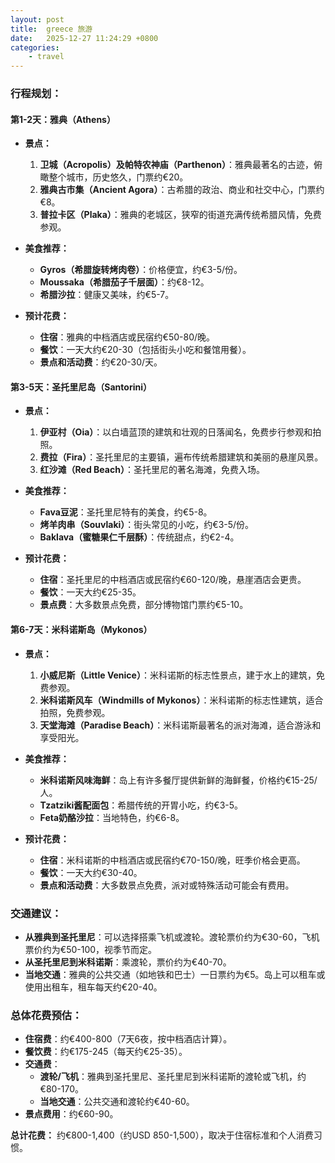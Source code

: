 ```yaml
---
layout: post
title:  greece 旅游
date:   2025-12-27 11:24:29 +0800
categories: 
    - travel
---
```


### 行程规划：

#### **第1-2天：雅典（Athens）**
- **景点：**
  1. **卫城（Acropolis）及帕特农神庙（Parthenon）**：雅典最著名的古迹，俯瞰整个城市，历史悠久，门票约€20。
  2. **雅典古市集（Ancient Agora）**：古希腊的政治、商业和社交中心，门票约€8。
  3. **普拉卡区（Plaka）**：雅典的老城区，狭窄的街道充满传统希腊风情，免费参观。

- **美食推荐：**
  - **Gyros（希腊旋转烤肉卷）**：价格便宜，约€3-5/份。
  - **Moussaka（希腊茄子千层面）**：约€8-12。
  - **希腊沙拉**：健康又美味，约€5-7。

- **预计花费：**
  - **住宿**：雅典的中档酒店或民宿约€50-80/晚。
  - **餐饮**：一天大约€20-30（包括街头小吃和餐馆用餐）。
  - **景点和活动费**：约€20-30/天。

#### **第3-5天：圣托里尼岛（Santorini）**
- **景点：**
  1. **伊亚村（Oia）**：以白墙蓝顶的建筑和壮观的日落闻名，免费步行参观和拍照。
  2. **费拉（Fira）**：圣托里尼的主要镇，遍布传统希腊建筑和美丽的悬崖风景。
  3. **红沙滩（Red Beach）**：圣托里尼的著名海滩，免费入场。

- **美食推荐：**
  - **Fava豆泥**：圣托里尼特有的美食，约€5-8。
  - **烤羊肉串（Souvlaki）**：街头常见的小吃，约€3-5/份。
  - **Baklava（蜜糖果仁千层酥）**：传统甜点，约€2-4。

- **预计花费：**
  - **住宿**：圣托里尼的中档酒店或民宿约€60-120/晚，悬崖酒店会更贵。
  - **餐饮**：一天大约€25-35。
  - **景点费**：大多数景点免费，部分博物馆门票约€5-10。

#### **第6-7天：米科诺斯岛（Mykonos）**
- **景点：**
  1. **小威尼斯（Little Venice）**：米科诺斯的标志性景点，建于水上的建筑，免费参观。
  2. **米科诺斯风车（Windmills of Mykonos）**：米科诺斯的标志性建筑，适合拍照，免费参观。
  3. **天堂海滩（Paradise Beach）**：米科诺斯最著名的派对海滩，适合游泳和享受阳光。

- **美食推荐：**
  - **米科诺斯风味海鲜**：岛上有许多餐厅提供新鲜的海鲜餐，价格约€15-25/人。
  - **Tzatziki酱配面包**：希腊传统的开胃小吃，约€3-5。
  - **Feta奶酪沙拉**：当地特色，约€6-8。

- **预计花费：**
  - **住宿**：米科诺斯的中档酒店或民宿约€70-150/晚，旺季价格会更高。
  - **餐饮**：一天大约€30-40。
  - **景点和活动费**：大多数景点免费，派对或特殊活动可能会有费用。

### 交通建议：
- **从雅典到圣托里尼**：可以选择搭乘飞机或渡轮。渡轮票价约为€30-60，飞机票价约为€50-100，视季节而定。
- **从圣托里尼到米科诺斯**：乘渡轮，票价约为€40-70。
- **当地交通**：雅典的公共交通（如地铁和巴士）一日票约为€5。岛上可以租车或使用出租车，租车每天约€20-40。

### 总体花费预估：
- **住宿费**：约€400-800（7天6夜，按中档酒店计算）。
- **餐饮费**：约€175-245（每天约€25-35）。
- **交通费**：
  - **渡轮/飞机**：雅典到圣托里尼、圣托里尼到米科诺斯的渡轮或飞机，约€80-170。
  - **当地交通**：公共交通和渡轮约€40-60。
- **景点费用**：约€60-90。

**总计花费：** 约€800-1,400（约USD 850-1,500），取决于住宿标准和个人消费习惯。